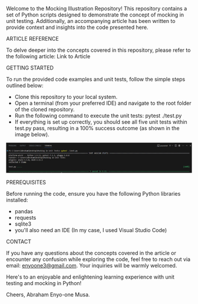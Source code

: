 Welcome to the Mocking Illustration Repository! This repository contains a set of Python scripts designed to demonstrate the concept of mocking in unit testing. Additionally, an accompanying article has been written to provide context and insights into the code presented here.


ARTICLE REFERENCE

To delve deeper into the concepts covered in this repository, please refer to the following article: Link to Article

GETTING STARTED

To run the provided code examples and unit tests, follow the simple steps outlined below:

- Clone this repository to your local system.
- Open a terminal (from your preferred IDE) and navigate to the root folder of the cloned repository.
- Run the following command to execute the unit tests: pytest ./test.py
- If everything is set up correctly, you should see all five unit tests within test.py pass, resulting in a 100% success outcome (as shown in the image below).

![Alt text](image.png)

PREREQUISITES

Before running the code, ensure you have the following Python libraries installed:

- pandas
- requests
- sqlite3
- you'll also need an IDE (In my case, I used Visual Studio Code)

CONTACT

If you have any questions about the concepts covered in the article or encounter any confusion while exploring the code, feel free to reach out via email: enyoone3@gmail.com. Your inquiries will be warmly welcomed.

Here's to an enjoyable and enlightening learning experience with unit testing and mocking in Python!

Cheers,
Abraham Enyo-one Musa.